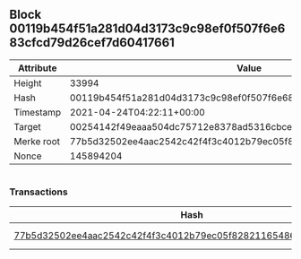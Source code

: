 ## Block 00119b454f51a281d04d3173c9c98ef0f507f6e683cfcd79d26cef7d60417661

Attribute | Value
--- | ---
Height | 33994
Hash | 00119b454f51a281d04d3173c9c98ef0f507f6e683cfcd79d26cef7d60417661
Timestamp | 2021-04-24T04:22:11+00:00
Target | 00254142f49eaaa504dc75712e8378ad5316cbcead634704b3734b6271167cc4
Merke root | 77b5d32502ee4aac2542c42f4f3c4012b79ec05f8282116548631840a7e96652
Nonce | 145894204

```

```

### Transactions

Hash | Amount
--- | ---
[77b5d32502ee4aac2542c42f4f3c4012b79ec05f8282116548631840a7e96652](77b5d32502ee4aac2542c42f4f3c4012b79ec05f8282116548631840a7e96652.md) | 10.00000000 SKEPTI 
